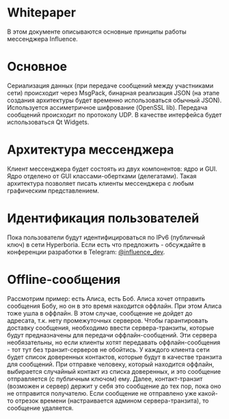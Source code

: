 # Whitepaper
В этом документе описываются основные принципы работы мессенджера Influence.

# Основное

Сериализация данных (при передаче сообщений между участниками сети) происходит через MsgPack, бинарная реализация JSON (на этапе создания архитектуры будет временно использоваться обычный JSON).
Используется ассиметричное шифрование (OpenSSL lib). Передача сообщений происходит по протоколу UDP. В качестве интерфейса будет использоваться Qt Widgets.

# Архитектура мессенджера

Клиент мессенджера будет состоять из двух компонентов: ядро и GUI. Ядро отделено от GUI классами-обертками (делегатами). Такая архитектура позволяет писать клиенты мессенджера с любым графическим представлением.

# Идентификация пользователей

Пока пользователи будут идентифицироваться по IPv6 (публичный ключ) в сети Hyperboria. Если есть что предложить - обсуждайте в конференции разработки в Telegram: [@influence_dev](https://t.me/influence_dev).

# Offline-сообщения

Рассмотрим пример: есть Алиса, есть Боб. Алиса хочет отправить сообщения Бобу, но он в это время находится оффлайн. При этом Алиса тоже ушла в оффлайн. В этом случае, сообщение не дойдет до адресата, т.к. нету промежуточных серверов. Чтобы гарантировать доставку сообщения, необходимо ввести сервера-транзиты, которые будут предназначены для передачи оффлайн-сообщений. Эти сервера необязательны, но если клиенты хотят передавать оффлайн-сообщения - тот тут без транзит-серверов не обойтись. У каждого клиента сети будет список доверенных контактов, которые будут в качестве транзита для сообщений. При отправке человеку, который находится оффлайн, выбирается случайный контакт из списка доверенных, и это сообщение отправляется (с публичным ключом) ему. Далее, контакт-транзит (возможен и сервер) держит у себя это сообщение до тех пор, пока оно не отправится получателю. Если сообщение не отправлено уже какой-то отрезок времени (настраивается админом сервера-транзита), то сообщение удаляется.
